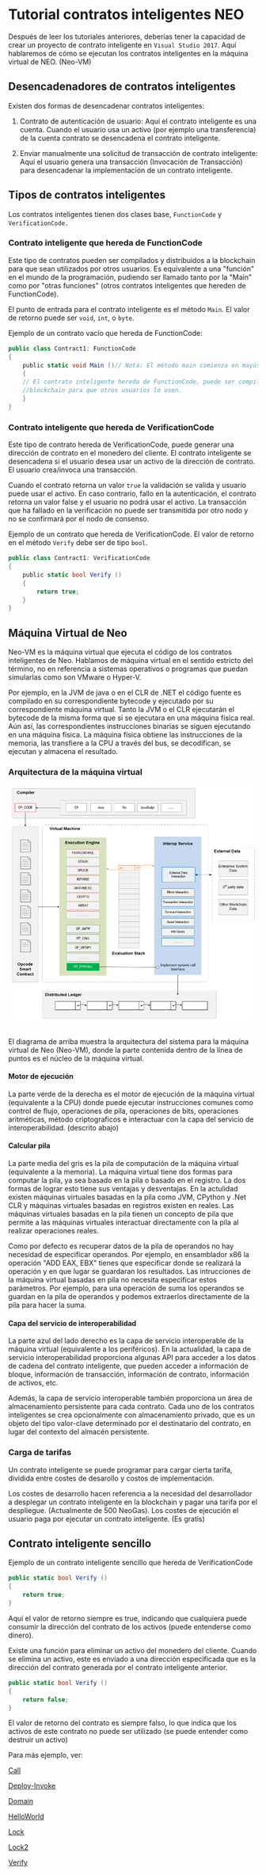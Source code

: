 # Tutorial contratos inteligentes NEO

Después de leer los tutoriales anteriores, deberías tener la capacidad de crear un proyecto de contrato inteligente
en `Visual Studio 2017`. Aquí hablaremos de cómo se ejecutan los contratos inteligentes en la máquina virtual de NEO. (Neo-VM)

## Desencadenadores de contratos inteligentes

Existen dos formas de desencadenar contratos inteligentes:

1. Contrato de autenticación de usuario: Aquí el contrato inteligente es una cuenta. Cuando el usuario usa un activo (por ejemplo una transferencia) de la cuenta contrato se desencadena el contrato inteligente.

2. Enviar manualmente una solicitud de transacción de contrato inteligente: Aquí el usuario genera una transacción (Invocación de Transacción) para desencadenar la implementación de un contrato inteligente.

## Tipos de contratos inteligentes

Los contratos inteligentes tienen dos clases base, `FunctionCode` y `VerificationCode.`

### Contrato inteligente que hereda de FunctionCode

Este tipo de contratos pueden ser compilados y distribuidos a la blockchain para que sean utilizados por otros usuarios. Es equivalente a una "función" en el mundo de la programación, pudiendo ser llamado tanto por la "Main" como por "otras funciones" (otros contratos inteligentes que hereden de FunctionCode).

El punto de entrada para el contrato inteligente es el método `Main`. El valor de retorno puede ser `void`, `int`, o `byte`. 

Ejemplo de un contrato vacío que hereda de FunctionCode:

```c#
public class Contract1: FunctionCode
{
    public static void Main ()// Nota: El método main comienza en mayúscula
    {
    // El contrato inteligente hereda de FunctionCode, puede ser compilado y publicado en la
    //blockchain para que otros usuarios lo usen.
    }
}
```

### Contrato inteligente que hereda de VerificationCode

Este tipo de contrato hereda de VerificationCode, puede generar una dirección de contrato en el monedero del cliente. El contrato inteligente se desencadena si el usuario desea usar un activo de la dirección de contrato. El usuario crea/invoca una transacción.


Cuando el contrato retorna un valor `true` la validación se valida y usuario puede usar el activo. En caso contrario, fallo en la autenticación, el contrato retorna un valor false y el usuario no podrá usar el activo. La transacción que ha fallado en la verificación no puede ser transmitida por otro nodo y no se confirmará por el nodo de consenso.

Ejemplo de un contrato que hereda de VerificationCode. El valor de retorno en el método `Verify` debe ser de tipo `bool`.

```c#
public class Contract1: VerificationCode
{
    public static bool Verify ()
    {
        return true;
    }
}
```

## Máquina Virtual de Neo

Neo-VM es la máquina virtual que ejecuta el código de los contratos inteligentes de Neo. Hablamos de máquina virtual en el sentido estricto del término, no en referencia a sistemas operativos o programas que puedan simularlas como son VMware o Hyper-V.

Por ejemplo, en la JVM de java o en el CLR de .NET el código fuente es compilado en su correspondiente bytecode y ejecutado por su correspondiente máquina virtual. Tanto la JVM o el CLR ejecutarán el bytecode de la misma forma que si se ejecutara en una máquina física real. Aún así, las correspondientes instrucciones binarias se siguen ejecutando en una máquina física. La máquina física obtiene las instrucciones de la memoria, las transfiere a la CPU a través del bus, se decodifican, se ejecutan y almacena el resultado.

### Arquitectura de la máquina virtual

<img style="vertical-align: middle" src="/assets/neo-vm.jpg">
   

El diagrama de arriba muestra la arquitectura del sistema para la máquina virtual de Neo (Neo-VM), donde la parte contenida dentro de la línea de puntos es el núcleo de la máquina virtual.

#### Motor de ejecución

La parte verde de la derecha es el motor de ejecución de la máquina virtual (equivalente a la CPU) donde puede ejecutar 
instrucciones comunes como control de flujo, operaciones de pila, operaciones de bits, operaciones aritméticas, método criptograficos e interactuar con la capa del servicio de interoperabilidad. (descrito abajo)

#### Calcular pila

La parte media del gris es la pila de computación de la máquina virtual (equivalente a la memoria). La máquina virtual tiene dos formas para computar la pila, ya sea basado en la pila o basado en el registro. La dos formas de lograr esto tiene sus ventajas y desventajas. En la actulidad existen máquinas virtuales basadas en la pila como JVM, CPython y .Net CLR y máquinas virtuales basadas en registros existen en reales. Las máquinas virtuales basadas en la pila tienen un concepto de pila que permite a las máquinas virtuales interactuar directamente con la pila al realizar operaciones reales.

Como por defecto es recuperar datos de la pila de operandos no hay necesidad de especificar operandos. Por ejemplo, en ensamblador x86 la operación "ADD EAX, EBX" tienes que especificar donde se realizará la operación y en que lugar se guardaran los resultados. Las intrucciones de la máquina virtual basadas en pila no necesita especificar estos parámetros. Por ejemplo, para una operación de suma los operandos se guardan en la pila de operandos y podemos extraerlos directamente de la pila para hacer la suma.

#### Capa del servicio de interoperabilidad

La parte azul del lado derecho es la capa de servicio interoperable de la máquina virtual (equivalente a los periféricos). En la actualidad, la capa de servicio interoperabilidad proporciona algunas API para acceder a los datos de cadena del contrato inteligente, que pueden acceder a información de bloque, información de transacción, información de contrato, información de activos, etc.

Además, la capa de servicio interoperable también proporciona un área de almacenamiento persistente para cada contrato. Cada uno de los contratos inteligentes se crea opcionalmente con almacenamiento privado, que es un objeto del tipo valor-clave determinado por el destinatario del contrato, en lugar del contexto del almacén persistente.


### Carga de tarifas

Un contrato inteligente se puede programar para cargar cierta tarifa, dividida entre costes de desarollo y costos de implementación.

Los costes de desarrollo hacen referencia a la necesidad del desarrollador a desplegar un contrato inteligente en la blockchain y pagar una tarifa por el despliegue. (Actualmente de 500 NeoGas). Los costes de ejecución el usuario paga por ejecutar un contrato inteligente. (Es gratis)

## Contrato inteligente sencillo

Ejemplo de un contrato inteligente sencillo que hereda de VerificationCode

```c#
public static bool Verify ()
{
    return true;
}
```

Aquí el valor de retorno siempre es true, indicando que cualquiera puede consumir la dirección del contrato de los activos (puede entenderse como dinero).

Existe una función para eliminar un activo del monedero del cliente. Cuando se elimina un activo, este es enviado a una dirección especificada que es la dirección del contrato generada por el contrato inteligente anterior.

```c#
public static bool Verify ()
{
    return false;
}
```

El valor de retorno del contrato es siempre falso, lo que indica que los activos de este contrato no puede ser utilizado (se puede entender como destruir un activo)

Para más ejemplo, ver:

[Call](tutorial/call.md)

[Deploy-Invoke](tutorial/deploy-invoke.md)

[Domain](tutorial/Domain.md)

[HelloWorld](tutorial/HelloWorld.md)

[Lock](tutorial/Lock.md)

[Lock2](tutorial/Lock2.md)

[Verify](tutorial/Verify.md)

